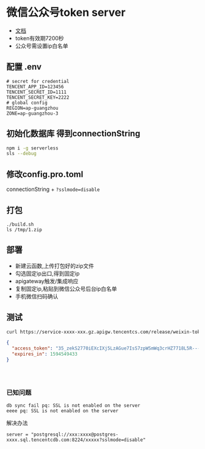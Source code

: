 # 微信公众号token server

+ [文档](https://developers.weixin.qq.com/doc/offiaccount/Basic_Information/Get_access_token.html)
+ token有效期7200秒
+ 公众号需设置ip白名单


## 配置 .env

```
# secret for credential
TENCENT_APP_ID=123456
TENCENT_SECRET_ID=1111
TENCENT_SECRET_KEY=2222
# global config
REGION=ap-guangzhou
ZONE=ap-guangzhou-3
```

## 初始化数据库 得到connectionString

```bash
npm i -g serverless
sls --debug
```

## 修改config.pro.toml

connectionString + `?sslmode=disable`

## 打包

```
./build.sh
ls /tmp/1.zip

```

## 部署

+ 新建云函数,上传打包好的zip文件
+ 勾选固定ip出口,得到固定ip
+ apigateway触发/集成响应
+ 复制固定ip,粘贴到微信公众号后台ip白名单
+ 手机微信扫码确认


## 测试

```bash
curl https://service-xxxx-xxx.gz.apigw.tencentcs.com/release/weixin-token/  
```
```json
{
  "access_token": "35_zekS2770iEXcIXj5LzAGue7IsS7zpWSmWq3crHZ7718L5R---e9AbdATZ7zSSxVT96GJ_-AdIYeJcQRm0qm8_M-Wnmtw654cVDSUiny1pxoPVziwUNqRdH6A_88O5gCgcjdVUIYn_8mo7t3IOGEfAIAFXV",
  "expires_in": 1594549433
}





```

### 已知问题

```
db sync fail pq: SSL is not enabled on the server
eeee pq: SSL is not enabled on the server

```
解决办法
```
server = "postgresql://xxx:xxxx@postgres-xxxx.sql.tencentcdb.com:8224/xxxxx?sslmode=disable"
```

